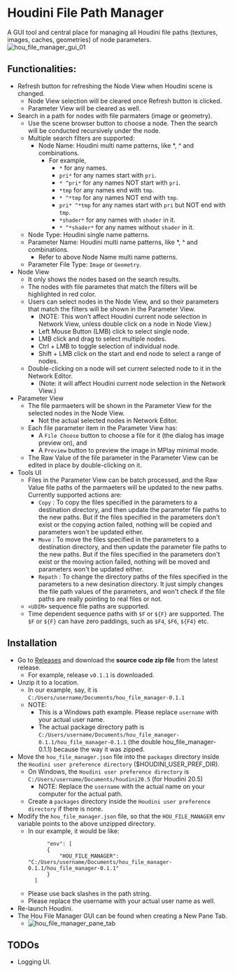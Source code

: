 # Houdini File Path Manager
A GUI tool and central place for managing all Houdini file paths (textures, images, caches, geometries) of node parameters.
![hou_file_manager_gui_01](https://github.com/user-attachments/assets/72080231-e58c-43fc-b32f-6c56a8f03f2f)

## Functionalities:
* Refresh button for refreshing the Node View when Houdini scene is changed.
  * Node View selection will be cleared once Refresh button is clicked.
  * Parameter View will be cleared as well.
* Search in a path for nodes with file parmaters (image or geometry).
  * Use the scene browser button to choose a node. Then the search will be conducted recursively under the node.
  * Multiple search filters are supported:
    * Node Name: Houdini multi name patterns, like *, ^ and combinations.
      * For example,
        * `*` for any names.
        * `pri*` for any names start with `pri`.
        * `* ^pri*` for any names NOT start with `pri`.
        * `*tmp` for any names end with `tmp`.
        * `* ^*tmp` for any names NOT end with `tmp`.
        * `pri* ^*tmp` for any names start with `pri` but NOT end with `tmp`.
        * `*shader*` for any names with `shader` in it.
        * `* ^*shader*` for any names without `shader` in it.
  * Node Type: Houdini single name patterns.
  * Parameter Name: Houdini multi name patterns, like *, ^ and combinations.
    * Refer to above Node Name multi name patterns.
  * Parameter File Type: `Image` or `Geometry`.
* Node View
  * It only shows the nodes based on the search results.
  * The nodes with file parametes that match the filters will be highlighted in red color.
  * Users can select nodes in the Node View, and so their parameters that match the filters will be shown in the Parameter View.
    * (NOTE: This won't affect Houdini current node selection in Network View, unless double click on a node in Node View.)
    * Left Mouse Button (LMB) click to select single node.
    * LMB click and drag to select multiple nodes.
    * Ctrl + LMB to toggle selection of individual node.
    * Shift + LMB click on the start and end node to select a range of nodes.
  * Double-clicking on a node will set current selected node to it in the Network Editor.
    * (Note: it will affect Houdini current node selection in the Network View.)
* Parameter View
  * The file parmaeters will be shown in the Parameter View for the selected nodes in the Node View.
    * Not the actual selected nodes in Network Editor.
  * Each file parameter item in the Parameter View has:
    * A `File Choose` button to choose a file for it (the dialog has image preview on), and
    * A `Preview` button to preview the image in MPlay minimal mode.
  * The Raw Value of the file parameter in the Parameter View can be edited in place by double-clicking on it.
* Tools UI
  * Files in the Parameter View can be batch processed, and the Raw Value file paths of the parmaeters will be updated to the new paths. Currently supported actions are:
    * `Copy` : To copy the files specified in the parameters to a destination directory, and then update the parameter file paths to the new paths. But if the files specified in the parameters don't exist or the copying action failed, nothing will be copied and parameters won't be updated either.
    * `Move` : To move the files specified in the parameters to a destination directory, and then update the parameter file paths to the new paths. But if the files specified in the parameters don't exist or the moving action failed, nothing will be moved and parameters won't be updated either.
    * `Repath` : To change the directory paths of the files specified in the parameters to a new desination directory. It just simply changes the file path values of the parameters, and won't check if the file paths are really pointing to real files or not.
  * `<UDIM>` sequence file paths are supported.
  * Time dependent sequence paths with `$F` or `${F}` are supported. The `$F` or `${F}` can have zero paddings, such as `$F4`, `$F6`, `${F4}` etc.

## Installation
* Go to [Releases](https://github.com/vfxkevin/hou_file_manager/releases) and download the **source code zip file** from the latest release.
  * For example, release `v0.1.1` is downloaded.
* Unzip it to a location.
  * In our example, say, it is `C:/Users/username/Documents/hou_file_manager-0.1.1`
  * NOTE:
    * This is a Windows path example. Please replace `username` with your actual user name.
    * The actual package directory path is `C:/Users/username/Documents/hou_file_manager-0.1.1/hou_file_manager-0.1.1` (the double hou_file_manager-0.1.1) because the way it was zipped.
* Move the `hou_file_manager.json` file into the `packages` directory inside the `Houdini user preference directory` ($HOUDINI_USER_PREF_DIR).
  * On Windows, the `Houdini user preference directory` is `C:/Users/username/Documents/houdini20.5` (for Houdini 20.5)
    * NOTE: Replace the `username` with the actual name on your computer for the actual path.
  * Create a `packages` directory inside the `Houdini user preference directory` if there is none.
* Modify the `hou_file_manager.json` file, so that the `HOU_FILE_MANAGER` env variable points to the above unzipped directory.
  * In our example, it would be like:
    ```
          "env": [
          {
              "HOU_FILE_MANAGER": "C:/Users/username/Documents/hou_file_manager-0.1.1/hou_file_manager-0.1.1"
          }
      ]
    ```
  * Please use back slashes in the path string.
  * Please replace the username with your actual user name as well.
* Re-launch Houdini.
* The Hou File Manager GUI can be found when creating a New Pane Tab.
  * ![hou_file_manager_pane_tab](https://github.com/user-attachments/assets/67130c8c-2be0-4c0d-91f1-efdc1c55eea4)

## TODOs
* Logging UI.
